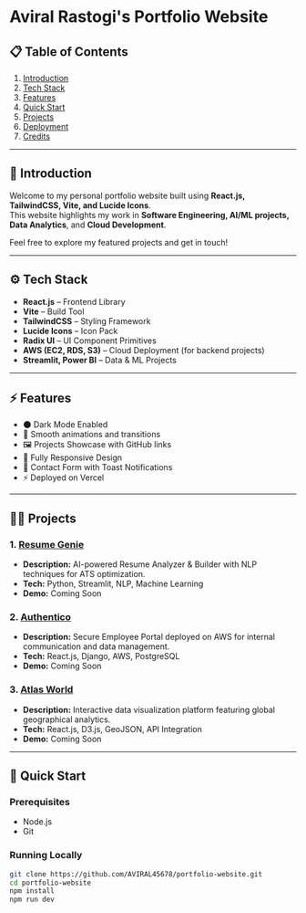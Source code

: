 # Aviral Rastogi's  Portfolio Website



## 📋 Table of Contents

1. [Introduction](#-introduction)
2. [Tech Stack](#-tech-stack)
3. [Features](#-features)
4. [Quick Start](#-quick-start)
5. [Projects](#-projects)
6. [Deployment](#-deployment)
7. [Credits](#-credits)

---

## 🚀 Introduction

Welcome to my personal portfolio website built using **React.js, TailwindCSS, Vite, and Lucide Icons**.  
This website highlights my work in **Software Engineering, AI/ML projects, Data Analytics**, and **Cloud Development**.

Feel free to explore my featured projects and get in touch!

---

## ⚙️ Tech Stack

* **React.js** – Frontend Library
* **Vite** – Build Tool
* **TailwindCSS** – Styling Framework
* **Lucide Icons** – Icon Pack
* **Radix UI** – UI Component Primitives
* **AWS (EC2, RDS, S3)** – Cloud Deployment (for backend projects)
* **Streamlit, Power BI** – Data & ML Projects

---

## ⚡️ Features

* 🌑 Dark Mode Enabled
* 💫 Smooth animations and transitions
* 🖼️ Projects Showcase with GitHub links
* 📱 Fully Responsive Design
* 📩 Contact Form with Toast Notifications
* ⚡ Deployed on Vercel

---

## 👨‍💻 Projects

### 1. [Resume Genie](https://github.com/AVIRAL45678/ResumeGenie)
- **Description:** AI-powered Resume Analyzer & Builder with NLP techniques for ATS optimization.
- **Tech:** Python, Streamlit, NLP, Machine Learning
- **Demo:** Coming Soon

### 2. [Authentico](https://github.com/AVIRAL45678/Authentico)
- **Description:** Secure Employee Portal deployed on AWS for internal communication and data management.
- **Tech:** React.js, Django, AWS, PostgreSQL
- **Demo:** Coming Soon

### 3. [Atlas World](https://github.com/AVIRAL45678/AtlasWorld)
- **Description:** Interactive data visualization platform featuring global geographical analytics.
- **Tech:** React.js, D3.js, GeoJSON, API Integration
- **Demo:** Coming Soon

---

## 🏁 Quick Start

### Prerequisites

- Node.js
- Git

### Running Locally

```bash
git clone https://github.com/AVIRAL45678/portfolio-website.git
cd portfolio-website
npm install
npm run dev

